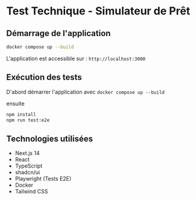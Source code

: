 # Test Technique - Simulateur de Prêt

## Démarrage de l'application

```bash
docker compose up --build
```

L'application est accessible sur : `http://localhost:3000`

## Exécution des tests

D'abord démarrer l'application avec `docker compose up --build`

ensuite

```bash
npm install
npm run test:e2e
```

## Technologies utilisées

- Next.js 14
- React
- TypeScript
- shadcn/ui
- Playwright (Tests E2E)
- Docker
- Tailwind CSS
